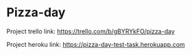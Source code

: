 # Pizza-day

Project trello link: https://trello.com/b/gBYRYkFO/pizza-day

Project heroku link: https://pizza-day-test-task.herokuapp.com

